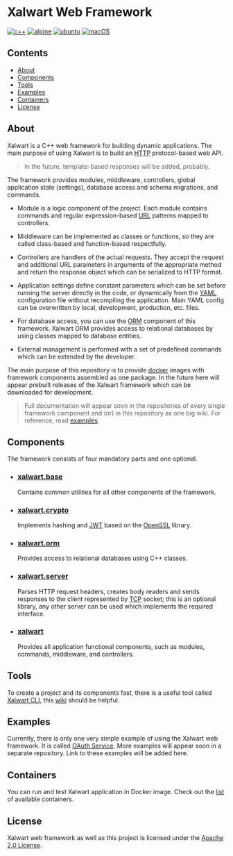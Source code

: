 # Xalwart Web Framework
[![c++](https://img.shields.io/badge/c%2B%2B-20-6c85cf)](https://isocpp.org/)
[![alpine](https://img.shields.io/badge/Alpine_Linux-0D597F?style=flat&logo=alpine-linux&logoColor=white)](https://alpinelinux.org/)
[![ubuntu](https://img.shields.io/badge/Ubuntu-E95420?style=flat&logo=ubuntu&logoColor=white)](https://ubuntu.com/)
[![macOS](https://img.shields.io/badge/macOS-343D46?style=flat&logo=apple&logoColor=F0F0F0)](https://www.apple.com/macos)

## Contents
* [About](#about)
* [Components](#components)
* [Tools](#tools)
* [Examples](#examples)
* [Containers](#containers)
* [License](#license)

## About
Xalwart is a C++ web framework for building dynamic applications. The main
purpose of using Xalwart is to build an [HTTP](https://developer.mozilla.org/en-US/docs/Web/HTTP)
protocol-based web API.

> In the future, template-based responses will be added, probably.

The framework provides modules, middleware, controllers, global application state
(settings), database access and schema migrations, and commands.

* Module is a logic component of the project. Each module contains commands and
regular expression-based [URL](https://en.wikipedia.org/wiki/URL) patterns mapped
to controllers.

* Middleware can be implemented as classes or functions, so they are called class-based
and function-based respectfully.

* Controllers are handlers of the actual requests. They accept the request and additional
URL parameters in arguments of the appropriate method and return the response object which
can be serialized to HTTP format.

* Application settings define constant parameters which can be set before running the server
directly in the code, or dynamically from the [YAML](https://yaml.org/) configuration file
without recompiling the application. Main YAML config can be overwritten by local, development,
production, etc. files.

* For database access, you can use the [ORM](http://hibernate.org/orm/what-is-an-orm/) component
of this framework. Xalwart ORM provides access to relational databases by using classes mapped
to database entities.

* External management is performed with a set of predefined commands which can be extended by
the developer.

The main purpose of this repository is to provide [docker](https://www.docker.com/) images with
framework components assembled as one package. In the future here will appear prebuilt releases
of the Xalwart framework which can be downloaded for development.

> Full documentation will appear soon in the repositories of every single framework component
> and (or) in this repository as one big wiki. For reference, read [examples](#examples).

## Components
The framework consists of four mandatory parts and one optional.

* ### [xalwart.base](https://github.com/YuriyLisovskiy/xalwart.base)
  Contains common utilities for all other components of the framework.

* ### [xalwart.crypto](https://github.com/YuriyLisovskiy/xalwart.crypto)
  Implements hashing and [JWT](https://jwt.io/) based on the [OpenSSL](https://www.openssl.org/)
  library.

* ### [xalwart.orm](https://github.com/YuriyLisovskiy/xalwart.orm)
  Provides access to relational databases using C++ classes.

* ### [xalwart.server](https://github.com/YuriyLisovskiy/xalwart.server)
  Parses HTTP request headers, creates body readers and sends responses to the client
  represented by [TCP](https://en.wikipedia.org/wiki/Transmission_Control_Protocol) socket; this
  is an optional library, any other server can be used which implements the required interface.

* ### [xalwart](https://github.com/YuriyLisovskiy/xalwart)
  Provides all application functional components, such as modules, commands, middleware,
  and controllers.

## Tools
To create a project and its components fast, there is a useful tool called
[Xalwart CLI](https://github.com/YuriyLisovskiy/xalwart-cli), this
[wiki](https://github.com/YuriyLisovskiy/xalwart-cli/wiki) should be helpful.

## Examples
Currently, there is only one very simple example of using the Xalwart web framework.
It is called [OAuth Service](https://github.com/YuriyLisovskiy/oauth-service). More
examples will appear soon in a separate repository. Link to these examples will be
added here.

## Containers
You can run and test Xalwart application in Docker image. Check out the
[list](https://hub.docker.com/orgs/xalwart/repositories) of available containers.

## License
Xalwart web framework as well as this project is licensed under the
[Apache 2.0 License](LICENSE).

